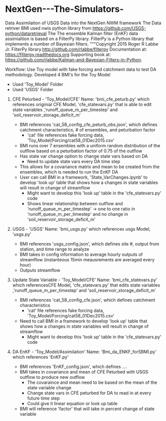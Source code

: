 # NextGen---The-Simulators-
Data Assimilation of USGS Data into the NextGen NWM framework 
The Data retriver BMI used nwis python library from https://github.com/USGS-python/dataretrieval
The The ensemble Kalman filter (EnKF) data assimialtion is based on a FilterPy library. FilterPy is a Python library that implements a number of Bayesian filters. """Copyright 2015 Roger R Labbe Jr. FilterPy library.http://github.com/rlabbe/filterpy Documentation at: https://filterpy.readthedocs.org Supporting book at: https://github.com/rlabbe/Kalman-and-Bayesian-Filters-in-Python.

Workflow: Use Toy model with fake forcing and catchment data to test DA methodology. Developed 4 BMI's for the Toy Model
- Used 'Toy_Model' Folder
- Used 'USGS' Folder 


1) CFE Peturbed - 'Toy_Model/CFE'
Name: 'bmi_cfe_peturb.py' which references originial CFE Model, 'cfe_statevars.py' that is able to edit state variables ,'runoff_queue_m_per_timestep' and 'soil_reservoir_storage_deficit_m'
	- BMI references 'cat_58_config_cfe_peturb_obs.json', which defines catchment characteristics, # of ensembles, and peturbation factor
		- 'cat' file references fake forcing data, 'Toy_Model/Forcing/cat58_01Dec2015.csv'
	- BMI runs over 7 ensembles with a uniform random distribution of the outflow based on a peturbation factor of 0.75 of the outflow
	- Has state var change option to change state vars based on DA
		- Need to update state vars every DA time step
	- This allows for a covariance matrix and mean to be created from the ensembles, which is needed to run the EnKF DA
	- User can call BMI in a framework, 'State_VarChanges.ipynb' to develop 'look up' table that shows how a changes in state variables will result in change of streamflow
		- Might want to develop this 'look up' table in the 'cfe_statevars.py' code
		- Shows linear relationship between outflow and 'runoff_queue_m_per_timestep' -> one to one ratio in 'runoff_queue_m_per_timestep' and no change in 'soil_reservoir_storage_deficit_m'

2) USGS - 'USGS'
Name: 'bmi_usgs.py' which references usgs Model, 'usgs.py'
	- BMI references 'usgs_config.json', which defines site #, output from station, and time range to analyze
	- BMI takes in config information to average hourly outputs of streamflow (instanteous 15min meausrements are averaged every hour)
	- Outputs streamflow

3) Update State Variable - 'Toy_Model/CFE'
Name: 'bmi_cfe_statevars.py' which referencesCFE Model, 'cfe_statevars.py' that edits state variables ,'runoff_queue_m_per_timestep' and 'soil_reservoir_storage_deficit_m'
	- BMI references 'cat_58_config_cfe.json', which defines catchment characteristics
		- 'cat' file references fake forcing data, 'Toy_Model/Forcing/cat58_01Dec2015.csv'
	- Need to call BMI in a framework to develop 'look up' table that shows how a changes in state variables will result in change of streamflow
		- Might want to develop this 'look up' table in the 'cfe_statevars.py' code

4) DA EnKF - 'Toy_Model/Assimilation'
Name: 'Bmi_da_ENKF_forSBMI.py' which references 'EnKF.py'
	- BMI references 'EnKF_config.json', which defines ....
	- BMI takes in covariance and mean of CFE Peturbed with USGS outflow to produce new outflow
		- The covaraince and mean need to be based on the mean of the state variable change
		- Change state vars in CFE peturbed for DA to read in at every future time step	
		- Could give it linear equation or look up table
	- BMI will reference 'factor' that will take in percent change of state variable




